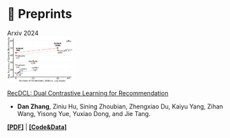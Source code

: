 # 📝 Preprints

<div class='paper-box'><div class='paper-box-image'><div><div class="badge">Arxiv 2024</div><img src='../../images/SciGLM.png' alt="sym" width="30%"></div></div>
<div class='paper-box-text' markdown="1">

[RecDCL: Dual Contrastive Learning for Recommendation](https://arxiv.org/pdf/2401.15635.pdf)

- **Dan Zhang**, Ziniu Hu, Sining Zhoubian, Zhengxiao Du, Kaiyu Yang, Zihan Wang, Yisong Yue, Yuxiao Dong, and Jie Tang.

 [**[PDF]**](https://arxiv.org/abs/2401.07950) \| [**[Code&Data]**](https://github.com/THUDM/SciGLM)
</div>
</div>

<!-- - **Dan Zhang**, Ziniu Hu, Sining Zhoubian, Zhengxiao Du, Kaiyu Yang, Zihan Wang, Yisong Yue, Yuxiao Dong, and Jie Tang. [SciGLM: Training Scientific Language Models with Self-Reflective Instruction Annotation and Tuning](https://arxiv.org/abs/2401.07950), **Arxiv 2024**. [**[PDF]**](https://arxiv.org/abs/2401.07950) [**[Code&Data]**](https://github.com/THUDM/SciGLM) -->